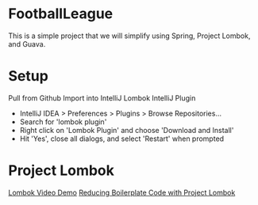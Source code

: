 FootballLeague
==============
This is a simple project that we will simplify using Spring, Project Lombok, and Guava.


Setup
=====
Pull from Github
Import into IntelliJ
Lombok IntelliJ Plugin
* IntelliJ IDEA > Preferences > Plugins > Browse Repositories...
* Search for 'lombok plugin'
* Right click on 'Lombok Plugin' and choose 'Download and Install'
* Hit 'Yes', close all dialogs, and select 'Restart' when prompted

Project Lombok
==============
[Lombok Video Demo](http://projectlombok.org/index.html)
[Reducing Boilerplate Code with Project Lombok](http://jnb.ociweb.com/jnb/jnbJan2010.html)